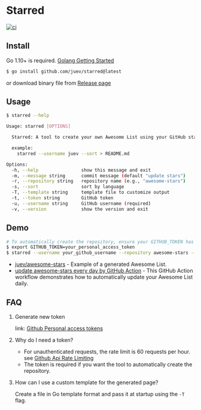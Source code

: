 # Starred

[![ci](https://github.com/juev/starred/actions/workflows/ci.yml/badge.svg)](https://github.com/juev/starred/actions/workflows/ci.yml)

## Install

Go 1.10+ is required. [Golang Getting Started](https://go.dev/doc/install)

```bash
$ go install github.com/juev/starred@latest
```

or download binary file from [Release page](https://github.com/juev/starred/releases/latest)

## Usage

```bash
$ starred --help

Usage: starred [OPTIONS]

  Starred: A tool to create your own Awesome List using your GitHub stars!

  example:
    starred --username juev --sort > README.md

Options:
  -h, --help                show this message and exit
  -m, --message string      commit message (default "update stars")
  -r, --repository string   repository name (e.g., "awesome-stars")
  -s, --sort                sort by language
  -T, --template string     template file to customize output
  -t, --token string        GitHub token
  -u, --username string     GitHub username (required)
  -v, --version             show the version and exit
```

## Demo

```bash
# To automatically create the repository, ensure your GITHUB_TOKEN has the 'repo' scope.
$ export GITHUB_TOKEN=your_personal_access_token
$ starred --username your_github_username --repository awesome-stars --sort
```

- [juev/awesome-stars](https://github.com/juev/awesome-stars) - Example of a generated Awesome List.
- [update awesome-stars every day by GitHub Action](https://github.com/juev/awesome-stars/blob/main/.github/workflows/main.yml) - This GitHub Action workflow demonstrates how to automatically update your Awesome List daily.

## FAQ

1. Generate new token

   link: [Github Personal access tokens](https://github.com/settings/tokens)

2. Why do I need a token?

    - For unauthenticated requests, the rate limit is 60 requests per hour.
       see [Github Api Rate Limiting](https://developer.github.com/v3/#rate-limiting)
    - The token is required if you want the tool to automatically
       create the repository.

3. How can I use a custom template for the generated page?

   Create a file in Go template format and pass it at startup using the `-T` flag.
